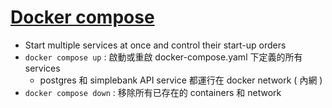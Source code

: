 # [Docker compose](https://docs.docker.com/compose/)

- Start multiple services at once and control their start-up orders
- `docker compose up` : 啟動或重啟 docker-compose.yaml 下定義的所有 services
  - postgres 和 simplebank API service 都運行在 docker network ( 內網 )
- `docker compose down` : 移除所有已存在的 containers 和 network
